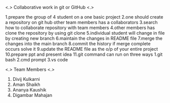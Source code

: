 <.> Collaborative work in git or GitHub <.>

  1.prepare the group of 4 student on a one basic project
  2.one should create a repository on git hub other team members has a collaborators 
  3.search how to collaborate repository with team members
  4.other members has clone the repository by using git clone
  5.individual student will change in file by creating new branch
  6.maintain the changes in README file
  7.merge the changes into the main branch 
  8.commit the history if merge complete occurs solve it 
  9.update the README file as the o/p of your entire project
  10.prepare ppt and present idea
  11.git command can run on three ways 1.git bash 2.cmd prompt 3.vs code

<.> Team Members <.>

  1. Divij Kulkarni
  2. Aman Shaikh 
  3. Ananya Kaushik
  4. Digambar Mahajan
